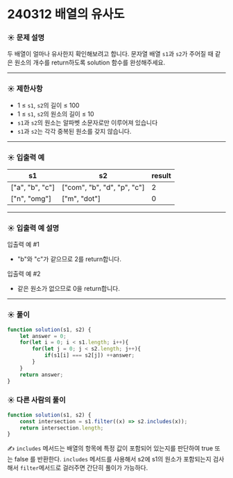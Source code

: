 # 240312 배열의 유사도

### ☀️ 문제 설명

두 배열이 얼마나 유사한지 확인해보려고 합니다. 문자열 배열 `s1`과 `s2`가 주어질 때 같은 원소의 개수를 return하도록 solution 함수를 완성해주세요.

---

### ☀️ **제한사항**

- 1 ≤ `s1`, `s2`의 길이 ≤ 100
- 1 ≤ `s1`, `s2`의 원소의 길이 ≤ 10
- `s1`과 `s2`의 원소는 알파벳 소문자로만 이루어져 있습니다
- `s1`과 `s2`는 각각 중복된 원소를 갖지 않습니다.

---

### ☀️ **입출력 예**

| s1 | s2 | result |
| --- | --- | --- |
| ["a", "b", "c"] | ["com", "b", "d", "p", "c"] | 2 |
| ["n", "omg"] | ["m", "dot"] | 0 |

---

### ☀️ **입출력 예 설명**

입출력 예 #1

- "b"와 "c"가 같으므로 2를 return합니다.

입출력 예 #2

- 같은 원소가 없으므로 0을 return합니다.

---

### ☀️ 풀이

```jsx
function solution(s1, s2) {
    let answer = 0;
    for(let i = 0; i < s1.length; i++){
        for(let j = 0; j < s2.length; j++){
            if(s1[i] === s2[j]) ++answer;
        }
    }
    return answer;
}
```

### ☀️ 다른 사람의 풀이

```jsx
function solution(s1, s2) {
    const intersection = s1.filter((x) => s2.includes(x));
    return intersection.length;
}
```

✍️  `includes` 메서드는 배열의 항목에 특정 값이 포함되어 있는지를 판단하여 true 또는 false 를 반환한다. `includes` 메서드를 사용해서 s2에 s1의 원소가 포함되는지 검사해서 `filter`메서드로 걸러주면 간단히 풀이가 가능하다.